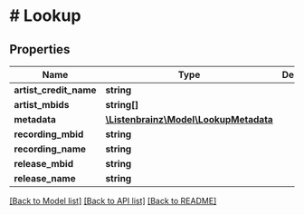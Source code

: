 # # Lookup

## Properties

Name | Type | Description | Notes
------------ | ------------- | ------------- | -------------
**artist_credit_name** | **string** |  | [optional]
**artist_mbids** | **string[]** |  | [optional]
**metadata** | [**\Listenbrainz\Model\LookupMetadata**](LookupMetadata.md) |  | [optional]
**recording_mbid** | **string** |  | [optional]
**recording_name** | **string** |  | [optional]
**release_mbid** | **string** |  | [optional]
**release_name** | **string** |  | [optional]

[[Back to Model list]](../../README.md#models) [[Back to API list]](../../README.md#endpoints) [[Back to README]](../../README.md)
